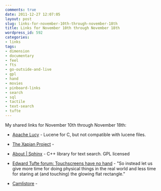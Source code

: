 ```yaml
---
comments: true
date: 2011-12-27 12:07:05
layout: post
slug: links-for-november-10th-through-november-18th
title: Links for November 10th through November 18th
wordpress_id: 592
categories:
- links
tags:
- dimension
- documentary
- feel
- fts
- go-outside-and-live
- gpl
- hand
- movies
- pinboard-links
- search
- sql
- tactile
- text-search
- tufte
---
```


My shared links for November 10th through November 18th:






  * [Apache Lucy](http://incubator.apache.org/lucy/) - Lucene for C, but not compatible with lucene files.


  * [The Xapian Project](http://xapian.org/) - 


  * [About | Sphinx](http://sphinxsearch.com/about/sphinx/) - C++ library for text search. GPL licensed


  * [Edward Tufte forum: Touchscreens have no hand](http://www.edwardtufte.com/bboard/q-and-a-fetch-msg?msg_id=0003qM&topic_id=1) - "So instead let us give more time for doing physical things in the real world and less time for staring at (and touching) the glowing flat rectangle."


  * [Camlistore](http://camlistore.org/) - 


